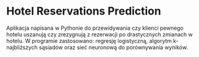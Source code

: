 # Hotel Reservations Prediction

Aplikacja napisana w Pythonie do przewidywania czy klienci pewnego hotelu uszanują czy zrezygnują z rezerwacji po drastycznych zmianach w hotelu.
W programie zastosowano: regresję logistyczną, algorytm k-najbliższych sąsiadów oraz sieć neuronową do porównywania wyników.
